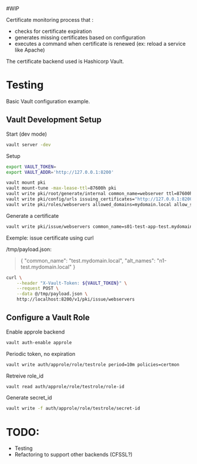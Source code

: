 #WIP

Certificate monitoring process that :
- checks for certificate expiration
- generates missing certificates based on configuration
- executes a command when certificate is renewed (ex: reload a service like
  Apache)

The certificate backend used is Hashicorp Vault.

# Testing
Basic Vault configuration example.

## Vault Development Setup

Start (dev mode)
```bash
vault server -dev
```

Setup
```bash
export VAULT_TOKEN=
export VAULT_ADDR='http://127.0.0.1:8200'

vault mount pki
vault mount-tune -max-lease-ttl=87600h pki
vault write pki/root/generate/internal common_name=webserver ttl=87600h
vault write pki/config/urls issuing_certificates="http://127.0.0.1:8200/v1/pki/ca" crl_distribution_points="http://127.0.0.1:8200/v1/pki/crl"
vault write pki/roles/webservers allowed_domains=mydomain.local allow_subdomains="true" max_ttl="72h" client_flag=false key_usage=DigitalSignature,KeyEncipherment
```

Generate a certificate
```bash
vault write pki/issue/webservers common_name=s01-test-app-test.mydomain.local alt_names=n1-s01-test-app-test.mydomain.local
```

Exemple: issue certificate using curl

/tmp/payload.json:

> {
>   "common_name": "test.mydomain.local",
>   "alt_names": "n1-test.mydomain.local"
> }

```bash
curl \
    --header "X-Vault-Token: ${VAULT_TOKEN}" \
    --request POST \
    --data @/tmp/payload.json \
    http://localhost:8200/v1/pki/issue/webservers
```

## Configure a Vault Role
Enable approle backend
```bash
vault auth-enable approle
```

Periodic token, no expiration
```bash
vault write auth/approle/role/testrole period=10m policies=certmon
```

Retreive role_id
```bash
vault read auth/approle/role/testrole/role-id
```

Generate secret_id
```bash
vault write -f auth/approle/role/testrole/secret-id
```

# TODO:
- Testing
- Refactoring to support other backends (CFSSL?)

